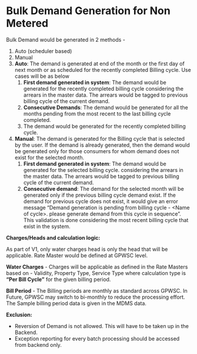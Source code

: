 # Bulk Demand Generation for Non Metered



Bulk Demand would be generated in 2 methods -

1. Auto \(scheduler based\)
2. Manual
3. **Auto**: The demand is generated at end of the month or the first day of next month or as scheduled for the recently completed Billing cycle. Use cases will be as below
   1. **First demand generated in system**: The demand would be generated for the recently completed billing cycle considering the arrears in the master data. The arrears would be tagged to previous billing cycle of the current demand.
   2. **Consecutive Demands**: The demand would be generated for all the months pending from the most recent to the last billing cycle completed.
   3. The demand would be generated for the recently completed billing cycle.
4. **Manual**: The demand is generated for the Billing cycle that is selected by the user. If the demand is already generated, then the demand would be generated only for those consumers for whom demand does not exist for the selected month.
   1. **First demand generated in system**: The demand would be generated for the selected billing cycle. considering the arrears in the master data. The arrears would be tagged to previous billing cycle of the current demand.
   2. **Consecutive demand**: The demand for the selected month will be generated only if the previous billing cycle demand exist. If the demand for previous cycle does not exist, it would give an error message “Demand generation is pending from billing cycle - &lt;Name of cycle&gt;. please generate demand from this cycle in sequence”. This validation is done considering the most recent billing cycle that exist in the system.

**Charges/Heads and calculation logic:**

As part of V1, only water charges head is only the head that will be applicable. Rate Master would be defined at GPWSC level.

**Water Charges** - Charges will be applicable as defined in the Rate Masters based on - Validity, Property Type, Service Type where calculation type is **“Per Bill Cycle”** for the given billing period.

**Bill Period** - The Billing periods are monthly as standard across GPWSC. In Future, GPWSC may switch to bi-monthly to reduce the processing effort. The Sample billing period data is given in the MDMS data.

**Exclusion:**

* Reversion of Demand is not allowed. This will have to be taken up in the Backend.
* Exception reporting for every batch processing should be accessed from backend only.

